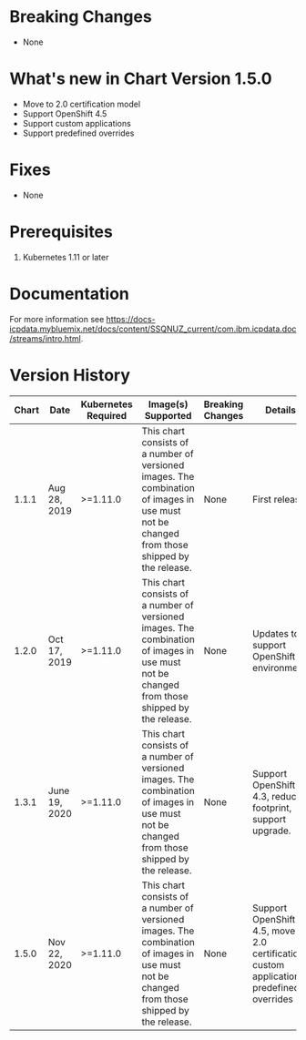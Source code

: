 # Breaking Changes
* None

# What's new in Chart Version 1.5.0

* Move to 2.0 certification model
* Support OpenShift 4.5
* Support custom applications
* Support predefined overrides

# Fixes
* None

# Prerequisites
1. Kubernetes 1.11 or later

# Documentation
For more information see https://docs-icpdata.mybluemix.net/docs/content/SSQNUZ_current/com.ibm.icpdata.doc/streams/intro.html.

# Version History

| Chart | Date               | Kubernetes Required | Image(s) Supported | Breaking Changes | Details |
| ----- | ------------------ | ------------------- | ------------------ | ---------------- | ------- |
| 1.1.1 | Aug 28, 2019  | >=1.11.0            | This chart consists of a number of versioned images. The combination of images in use must not be changed from those shipped by the release.                   | None             | First release
| 1.2.0 | Oct 17, 2019  | >=1.11.0            | This chart consists of a number of versioned images. The combination of images in use must not be changed from those shipped by the release.                   | None             | Updates to support OpenShift environment.
| 1.3.1 | June 19, 2020 | >=1.11.0            | This chart consists of a number of versioned images. The combination of images in use must not be changed from those shipped by the release.                   | None             | Support OpenShift 4.3, reduce footprint, support upgrade.
| 1.5.0 | Nov 22, 2020  | >=1.11.0            | This chart consists of a number of versioned images. The combination of images in use must not be changed from those shipped by the release.                   | None             | Support OpenShift 4.5, move to 2.0 certification, custom applications, predefined overrides
